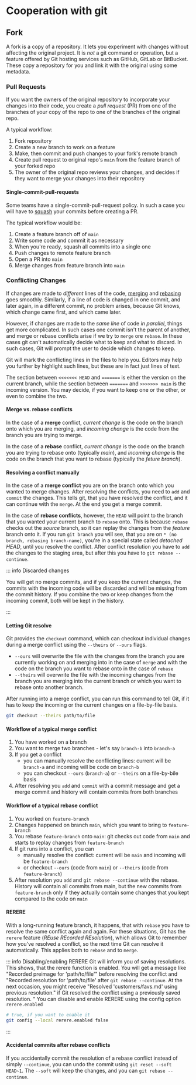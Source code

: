 # Cooperation with git

## Fork

A fork is a copy of a repository. It lets you experiment with changes without affecting the original project.
It is _not_ a git command or operation, but a feature offered by Git hosting services such as GitHub, GitLab or BitBucket. These copy a repository for you and link it with the original using some metadata.

### Pull Requests

If you want the owners of the original repository to incorporate your changes into their code, you create a _pull request_ (PR) from one of the branches of your copy of the repo to one of the branches of the original repo.

A typical workflow:

1. Fork repository
2. Create a new branch to work on a feature
3. Make, then commit and push changes to your fork's remote branch
4. Create pull request to original repo's `main` from the feature branch of your forked repo
5. The owner of the original repo reviews your changes, and decides if they want to merge your changes into their repository

#### Single-commit-pull-requests

Some teams have a single-commit-pull-request policy. In such a case you will have to [squash](./commands#squashing) your commits before creating a PR.

The typical workflow would be:

1. Create a feature branch off of `main`
2. Write some code and commit it as necessary
3. When you're ready, squash all commits into a single one
4. Push changes to remote feature branch
5. Open a PR into `main`
6. Merge changes from feature branch into `main`

### Conflicting Changes

If changes are made to _different_ lines of the code, [merging](./commands#merging) and [rebasing](./commands#rebase) goes smoothly. Similarly, if a line of code is changed in one commit, and later again, in a different commit, no problem arises, because Git knows, which change came first, and which came later.

However, if changes are made to the _same line_ of code _in parallel_, things get more complicated. In such cases one commit isn't the parent of another, and merge or rebase conflicts arise if we try to `merge` ore `rebase`. In these cases git can't automatically decide what to keep and what to discard. In such cases, Git will prompt the user to decide which changes to keep.

Git will mark the conflicting lines in the files to help you. Editors may help you further by highlight such lines, but these are in fact just lines of text.

The section between `<<<<<<< HEAD` and `=======` is either the version on the current branch, while the section between `=======` and `>>>>>>> main` is the incoming version. You may decide, if you want to keep one or the other, or even to combine the two.

#### Merge vs. rebase conflicts

In the case of a **merge** conflict, _current change_ is the code on the branch onto which you are merging, and _incoming change_ is the code from the branch you are trying to merge.

In the case of a **rebase** conflict, _current change_ is the code on the branch you are trying to rebase onto (typically _main_), and _incoming change_ is the code on the branch that you want to rebase (typically the _feture branch_).

#### Resolving a conflict manually

In the case of a **merge conflict** you are on the branch onto which you wanted to merge changes. After resolving the conflicts, you need to `add` and `commit` the changes. This tells git, that you have resolved the conflict, and it can continue with the `merge`. At the end you get a merge commit.

In the case of **rebase conflicts**, however, the `HEAD` will point to the branch that you wanted your current branch to `rebase` onto. This is because `rebase` checks out the _source_ branch, so it can replay the changes from the _feature_ branch onto it. If you run `git branch` you will see, that you are on `* (no branch, rebasing branch-name)`, you're in a special state called _detached HEAD_, until you resolve the conflict. After conflict resolution you have to `add` the changes to the staging area, but after this you have to `git rebase --continue`.

::: info Discarded changes

You will get no merge commits, and if you keep the current changes, the commits with the incoming code will be discarded and will be missing from the commit history. If you combine the two or keep changes from the incoming commit, both will be kept in the history.

:::

#### Letting Git resolve

Git provides the `checkout` command, which can checkout individual changes during a merge conflict using the `--theirs` or `--ours` flags.

- `--ours` will overwrite the file with the changes from the branch you are currently working on and merging into in the case of `merge` and with the code on the branch you want to rebase onto in the case of `rebase`
- `--theirs` will overwrite the file with the incoming changes from the branch you are merging into the current branch or which you want to rebase onto another branch.

After running into a merge conflict, you can run this command to tell Git, if it has to keep the incoming or the current changes on a file-by-file basis.

```bash
git checkout --theirs path/to/file
```

#### Workflow of a typical merge conflict

1. You have worked on a branch
2. You want to merge two branches - let's say `branch-b` into `branch-a`
3. If you get a conflict
   - you can manually resolve the conflicting lines: current will be `branch-a` and incoming will be code on `branch-b`
   - you can checkout `--ours` (`branch-a`) or `--theirs` on a file-by-bile basis
4. After resolving you `add` and `commit` with a commit message and get a merge commit and history will contain commits from both branches

#### Workflow of a typical rebase conflict

1. You worked on `feature-branch`
2. Changes happened on branch `main`, which you want to bring to `feature-branch`
3. You rebase `feature-branch` onto `main`: git checks out code from `main` and starts to replay changes from `feature-branch`
4. If git runs into a conflict, you can
   - manually resolve the conflict: current will be `main` and incoming will be `feature-branch`
   - or checkout `--ours` (code from `main`) or `--theirs` (code from `feature-branch`)
5. After resolution you `add` and `git rebase --continue` with the rebase. History will contain all commits from main, but the new commits from `feature-branch` only if they actually contain some changes that you kept compared to the code on `main`

#### RERERE

With a long-running feature branch, it happens, that with `rebase` you have to resolve the same conflict again and again. For these situations, Git has the `rerere` feature (_REuse REcorded REsolution_), which allows Git to remember how you've resolved a conflict, so the next time Git can resolve it automatically. This applies both to `rebase` and to `merge`.

::: info Disabling/enabling RERERE
Git will inform you of saving resolutions. This shows, that the rerere function is enabled. You will get a message like "Recorded preimage for 'path/to/file'" before resolving the conflict and "Recorded resolution for 'path/to/file' after `git rebase --continue`. At the next occasion, you might receive "Resolved 'customers/favs.md' using previous resolution." if Git resolved the conflict using a previously saved resolution.
"
You can disable and enable RERERE using the config option `rerere.enabled`

```bash
# true, if you want to enable it
git config --local rerere.enabled false
```

:::

#### Accidental commits after rebase conflicts

If you accidentally commit the resolution of a rebase conflict instead of simply `--continue`, you can undo the commit using `git reset --soft HEAD~1`. The `--soft` will keep the changes, and you can `git rebase --continue`.
